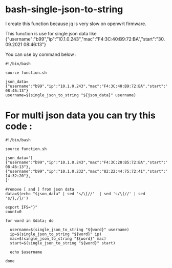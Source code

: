 # bash-single-json-to-string
I create this function because jq is very slow on openwrt firmware.

This function is use for single json data like {"username":"b99","ip":"10.1.0.243","mac":"F4:3C:40:B9:72:BA","start":"30.09.2021 08:46:13"}

You can use by command below :
```
#!/bin/bash

source function.sh

json_data={"username":"b99","ip":"10.1.0.243","mac":"F4:3C:40:B9:72:BA","start":"30.09.2021 08:46:13"}
username=$(single_json_to_string "${json_data}" username)

```

# For multi json data you can try this code :

```
#!/bin/bash

source function.sh

json_data='[
{"username":"b99","ip":"10.1.0.243","mac":"F4:3C:20:B5:72:BA","start":"30.09.2021 08:46:13"},
{"username":"b99","ip":"10.1.0.232","mac":"82:22:44:75:72:41","start":"30.09.2021 14:32:20"},
]'

#remove [ and ] from json data
data=$(echo "$json_data" | sed 's/\[//'  | sed 's/\]//' | sed 's/},/}/')

export IFS="}"
count=0

for word in $data; do
  
  username=$(single_json_to_string "${word}" username)
  ip=$(single_json_to_string "${word}" ip)
  mac=$(single_json_to_string "${word}" mac)
  start=$(single_json_to_string "${word}" start)
 
  echo $username
  
done
```
